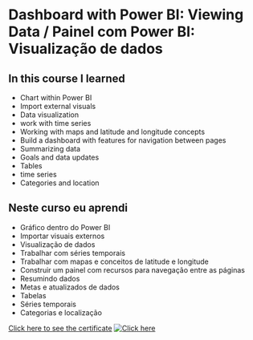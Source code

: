 # Dashboard with Power BI: Viewing Data / Painel com Power BI: Visualização de dados

## In this course I learned

* Chart within Power BI
* Import external visuals
* Data visualization
* work with time series
* Working with maps and latitude and longitude concepts
* Build a dashboard with features for navigation between pages
* Summarizing data
* Goals and data updates
* Tables
* time series
* Categories and location

## Neste curso eu aprendi

* Gráfico dentro do Power BI
* Importar visuais externos
* Visualização de dados
* Trabalhar com séries temporais
* Trabalhar com mapas e conceitos de latitude e longitude
* Construir um painel com recursos para navegação entre as páginas
* Resumindo dados
* Metas e atualizados de dados
* Tabelas
* Séries temporais
* Categorias e localização

[Click here to see the certificate](https://cursos.alura.com.br/certificate/wesley-comput/power-bi-visualizando-dados)
[![Click here](https://cdn4.iconfinder.com/data/icons/business-1221/24/Certificate-64.png)](https://cursos.alura.com.br/certificate/wesley-comput/power-bi-visualizando-dados)

